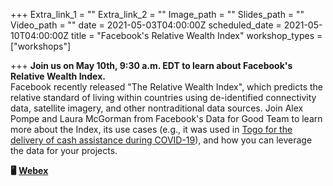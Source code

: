 +++
Extra_link_1 = ""
Extra_link_2 = ""
Image_path = ""
Slides_path = ""
Video_path = ""
date = 2021-05-03T04:00:00Z
scheduled_date = 2021-05-10T04:00:00Z
title = "Facebook's Relative Wealth Index"
workshop_types = ["workshops"]

+++
**Join us on May 10th, 9:30 a.m. EDT to learn about Facebook's Relative Wealth Index.**   
Facebook recently released "The Relative Wealth Index", which predicts the relative standard of living within countries using de-identified connectivity data, satellite imagery, and other nontraditional data sources. Join Alex Pompe and Laura McGorman from Facebook's Data for Good Team to learn more about the Index, its use cases (e.g., it was used in [Togo for the delivery of cash assistance during COVID-19](https://mcas-proxyweb.mcas.ms/certificate-checker?login=false&originalUrl=https%3A%2F%2Fwww.fastcompany.com.mcas.ms%2F90625436%2Fthese-new-poverty-maps-could-reshape-how-we-deliver-humanitarian-aid "https://www.fastcompany.com/90625436/these-new-poverty-maps-could-reshape-how-we-deliver-humanitarian-aid")), and how you can leverage the data for your projects.

**🖥** [**Webex**](https://mcas-proxyweb.mcas.ms/certificate-checker?login=false&originalUrl=https%3A%2F%2Fdatapartnership.org.mcas.ms%2Fwebex)